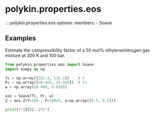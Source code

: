 # polykin.properties.eos

::: polykin.properties.eos
    options:
        members:
            - Soave

## Examples

Estimate the compressibility factor of a 50 mol% ethylene/nitrogen gas mixture at 300 K and
100 bar.

```python exec="on" source="material-block"
from polykin.properties.eos import Soave
import numpy as np

Tc = np.array([282.4, 126.2])    # K
Pc = np.array([50.4e5, 33.9e5])  # Pa
w = np.array([0.089, 0.039])

eos = Soave(Tc, Pc, w)
Z = eos.Z(T=300., P=100e5, y=np.array([0.5, 0.5]))

print(f"{Z[0]:.2f}")
```
